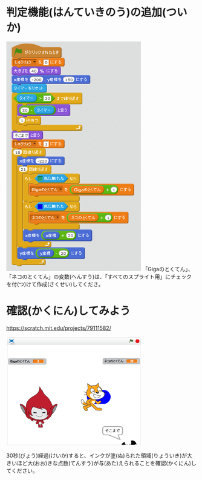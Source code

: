 # 判定機能(はんていきのう)の追加(ついか)


![](d_001b.png)
「Gigaのとくてん」、「ネコのとくてん」の変数(へんすう)は、「すべてのスプライト用」にチェックを付(つ)けて作成(さくせい)してくださ。


# 確認(かくにん)してみよう

https://scratch.mit.edu/projects/79111582/

![](d_002a.png)

30秒(びょう)経過(けいか)すると、インクが塗(ぬ)られた領域(りょういき)が大きいほど大(おお)きな点数(てんすう)が与(あた)えられることを確認(かくにん)してください。

